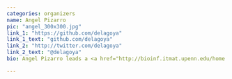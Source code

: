 ```yaml
---
categories: organizers
name: Angel Pizarro
pic: "angel_300x300.jpg"
link_1: "https://github.com/delagoya"
link_1_text: "github.com/delagoya"
link_2: "http://twitter.com/delagoya"
link_2_text: "@delagoya"
bio: Angel Pizarro leads a <a href="http://bioinf.itmat.upenn.edu/home.html" alt="ITMAT Bioinformatics Facility">bioinformatics group at UPENN</a> designing and developing systems and applications to solve large-scale problems in genomics. In his spare time, he <a href="http://critterkins.com" target="blank">likes to make silly things</a>.

---
```

